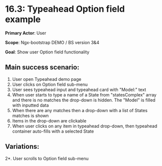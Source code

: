 16.3: Typeahead Option field example
====================================
**Primary Actor**: User

**Scope**: Ngx-bootstrap DEMO / BS version 3&4

**Goal**: Show user Option field functionality

Main success scenario:
----------------------
1. User open Typeahead demo page
2. User clicks on Option field sub-menu
3. User sees typeahead input and typeahead card with "Model:" text
4. When user starts to type a name of a State from "statesComplex" array and there is no matches the drop-down is hidden. The "Model" is filled with inputted data
5. When there are any matches then a drop-down with a list of States matches is shown
6. Items in the drop-down are clickable
7. When user clicks on any item in typeahead drop-down, then typeahead container auto-fills with a selected State

Variations:
-----------
2*. User scrolls to Option field sub-menu
